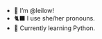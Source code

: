 * 👋 I’m @leilow! 
* 🐈‍⬛ I use she/her pronouns.
* 🐍 Currently learning Python.


<!---
leilow/leilow is a ✨ special ✨ repository because its `README.md` (this file) appears on your GitHub profile.
You can click the Preview link to take a look at your changes.
--->
